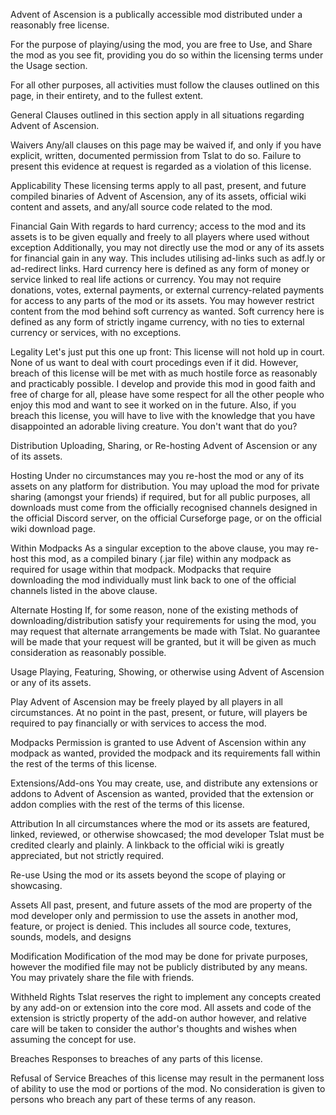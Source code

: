 Advent of Ascension is a publically accessible mod distributed under a reasonably free license.

For the purpose of playing/using the mod, you are free to Use, and Share the mod as you see fit, providing you do so within the licensing terms under the Usage section.

For all other purposes, all activities must follow the clauses outlined on this page, in their entirety, and to the fullest extent.

General
Clauses outlined in this section apply in all situations regarding Advent of Ascension.

Waivers
Any/all clauses on this page may be waived if, and only if you have explicit, written, documented permission from Tslat to do so. Failure to present this evidence at request is regarded as a violation of this license.

Applicability
These licensing terms apply to all past, present, and future compiled binaries of Advent of Ascension, any of its assets, official wiki content and assets, and any/all source code related to the mod.

Financial Gain
With regards to hard currency; access to the mod and its assets is to be given equally and freely to all players where used without exception Additionally, you may not directly use the mod or any of its assets for financial gain in any way. This includes utilising ad-links such as adf.ly or ad-redirect links. Hard currency here is defined as any form of money or service linked to real life actions or currency. You may not require donations, votes, external payments, or external currency-related payments for access to any parts of the mod or its assets.
You may however restrict content from the mod behind soft currency as wanted. Soft currency here is defined as any form of strictly ingame currency, with no ties to external currency or services, with no exceptions.

Legality
Let's just put this one up front: This license will not hold up in court. None of us want to deal with court procedings even if it did. However, breach of this license will be met with as much hostile force as reasonably and practicably possible. I develop and provide this mod in good faith and free of charge for all, please have some respect for all the other people who enjoy this mod and want to see it worked on in the future. Also, if you breach this license, you will have to live with the knowledge that you have disappointed an adorable living creature. You don't want that do you?

Distribution
Uploading, Sharing, or Re-hosting Advent of Ascension or any of its assets.

Hosting
Under no circumstances may you re-host the mod or any of its assets on any platform for distribution. You may upload the mod for private sharing (amongst your friends) if required, but for all public purposes, all downloads must come from the officially recognised channels designed in the official Discord server, on the official Curseforge page, or on the official wiki download page.

Within Modpacks
As a singular exception to the above clause, you may re-host this mod, as a compiled binary (.jar file) within any modpack as required for usage within that modpack. Modpacks that require downloading the mod individually must link back to one of the official channels listed in the above clause.

Alternate Hosting
If, for some reason, none of the existing methods of downloading/distribution satisfy your requirements for using the mod, you may request that alternate arrangements be made with Tslat. No guarantee will be made that your request will be granted, but it will be given as much consideration as reasonably possible.

Usage
Playing, Featuring, Showing, or otherwise using Advent of Ascension or any of its assets.

Play
Advent of Ascension may be freely played by all players in all circumstances. At no point in the past, present, or future, will players be required to pay financially or with services to access the mod.

Modpacks
Permission is granted to use Advent of Ascension within any modpack as wanted, provided the modpack and its requirements fall within the rest of the terms of this license.

Extensions/Add-ons
You may create, use, and distribute any extensions or addons to Advent of Ascension as wanted, provided that the extension or addon complies with the rest of the terms of this license.

Attribution
In all circumstances where the mod or its assets are featured, linked, reviewed, or otherwise showcased; the mod developer Tslat must be credited clearly and plainly. A linkback to the official wiki is greatly appreciated, but not strictly required.

Re-use
Using the mod or its assets beyond the scope of playing or showcasing.

Assets
All past, present, and future assets of the mod are property of the mod developer only and permission to use the assets in another mod, feature, or project is denied. This includes all source code, textures, sounds, models, and designs

Modification
Modification of the mod may be done for private purposes, however the modified file may not be publicly distributed by any means. You may privately share the file with friends.

Withheld Rights
Tslat reserves the right to implement any concepts created by any add-on or extension into the core mod. All assets and code of the extension is strictly property of the add-on author however, and relative care will be taken to consider the author's thoughts and wishes when assuming the concept for use.

Breaches
Responses to breaches of any parts of this license.

Refusal of Service
Breaches of this license may result in the permanent loss of ability to use the mod or portions of the mod. No consideration is given to persons who breach any part of these terms of any reason.